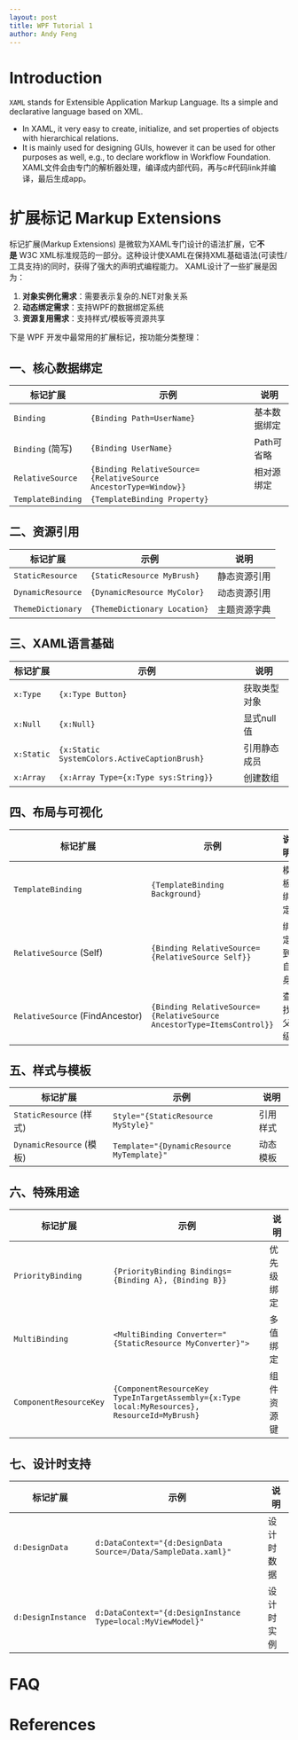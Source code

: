 ```yaml
---
layout: post
title: WPF Tutorial 1
author: Andy Feng
---
```

# Introduction
`XAML` stands for Extensible Application Markup Language. Its a simple and declarative language based on XML.
- In XAML, it very easy to create, initialize, and set properties of objects with hierarchical relations.    
- It is mainly used for designing GUIs, however it can be used for other purposes as well, e.g., to declare workflow in Workflow Foundation.
XAML文件会由专门的解析器处理，编译成内部代码，再与c#代码link并编译，最后生成app。
# 扩展标记 Markup Extensions
标记扩展(Markup Extensions) 是微软为XAML专门设计的语法扩展，它**不是** W3C XML标准规范的一部分。这种设计使XAML在保持XML基础语法(可读性/工具支持)的同时，获得了强大的声明式编程能力。
XAML设计了一些扩展是因为：

1. **对象实例化需求**：需要表示复杂的.NET对象关系    
2. **动态绑定需求**：支持WPF的数据绑定系统    
3. **资源复用需求**：支持样式/模板等资源共享

下是 WPF 开发中最常用的扩展标记，按功能分类整理：
## 一、核心数据绑定

| 标记扩展              | 示例                                                              | 说明      |
| ----------------- | --------------------------------------------------------------- | ------- |
| `Binding`         | `{Binding Path=UserName}`                                       | 基本数据绑定  |
| `Binding` (简写)    | `{Binding UserName}`                                            | Path可省略 |
| `RelativeSource`  | `{Binding RelativeSource={RelativeSource AncestorType=Window}}` | 相对源绑定   |
| `TemplateBinding` | `{TemplateBinding Property}`                                    |         |
## 二、资源引用

|标记扩展|示例|说明|
|---|---|---|
|`StaticResource`|`{StaticResource MyBrush}`|静态资源引用|
|`DynamicResource`|`{DynamicResource MyColor}`|动态资源引用|
|`ThemeDictionary`|`{ThemeDictionary Location}`|主题资源字典|

## 三、XAML语言基础

|标记扩展|示例|说明|
|---|---|---|
|`x:Type`|`{x:Type Button}`|获取类型对象|
|`x:Null`|`{x:Null}`|显式null值|
|`x:Static`|`{x:Static SystemColors.ActiveCaptionBrush}`|引用静态成员|
|`x:Array`|`{x:Array Type={x:Type sys:String}}`|创建数组|

## 四、布局与可视化

|标记扩展|示例|说明|
|---|---|---|
|`TemplateBinding`|`{TemplateBinding Background}`|模板绑定|
|`RelativeSource` (Self)|`{Binding RelativeSource={RelativeSource Self}}`|绑定到自身|
|`RelativeSource` (FindAncestor)|`{Binding RelativeSource={RelativeSource AncestorType=ItemsControl}}`|查找父级|

## 五、样式与模板

|标记扩展|示例|说明|
|---|---|---|
|`StaticResource` (样式)|`Style="{StaticResource MyStyle}"`|引用样式|
|`DynamicResource` (模板)|`Template="{DynamicResource MyTemplate}"`|动态模板|

## 六、特殊用途

|标记扩展|示例|说明|
|---|---|---|
|`PriorityBinding`|`{PriorityBinding Bindings={Binding A}, {Binding B}}`|优先级绑定|
|`MultiBinding`|`<MultiBinding Converter="{StaticResource MyConverter}">`|多值绑定|
|`ComponentResourceKey`|`{ComponentResourceKey TypeInTargetAssembly={x:Type local:MyResources}, ResourceId=MyBrush}`|组件资源键|

## 七、设计时支持

|标记扩展|示例|说明|
|---|---|---|
|`d:DesignData`|`d:DataContext="{d:DesignData Source=/Data/SampleData.xaml}"`|设计时数据|
|`d:DesignInstance`|`d:DataContext="{d:DesignInstance Type=local:MyViewModel}"`|设计时实例|

# FAQ


# References 
